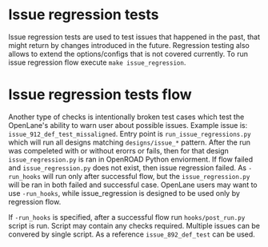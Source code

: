 # Issue regression tests
Issue regression tests are used to test issues that happened in the past, that might return by changes introduced in the future. Regression testing also allows to extend the options/configs that is not covered currently. To run issue regression flow execute `make issue_regression`.

# Issue regression tests flow

Another type of checks is intentionally broken test cases which test the OpenLane's ability to warn user about possible issues. Example issue is: `issue_912_def_test_missaligned`. Entry point is `run_issue_regressions.py` which will run all designs matching `designs/issue_*` pattern. After the run was compeleted with or without erorrs or fails, then for that design `issue_regression.py` is ran in OpenROAD Python enviorment. If flow failed and `issue_regression.py` does not exist, then issue regression failed. As `-run_hooks` will run only after successful flow, but the `issue_regression.py` will be ran in both failed and successful case. OpenLane users may want to use `-run_hooks`, while issue_regression is designed to be used only by regression flow.

If `-run_hooks` is specified, after a successful flow run `hooks/post_run.py` script is run. Script may contain any checks required. Multiple issues can be convered by single script. As a reference `issue_892_def_test` can be used.
